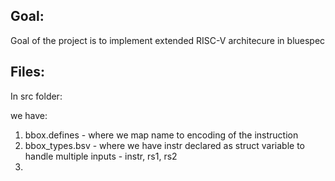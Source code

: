 ## Goal:

Goal of the project is to implement extended RISC-V architecure in bluespec

## Files:

In src folder:

we have:

1. bbox.defines - where we map name to encoding of the instruction
2. bbox_types.bsv - where we have instr declared as struct variable to handle multiple inputs - instr, rs1, rs2
3. 
